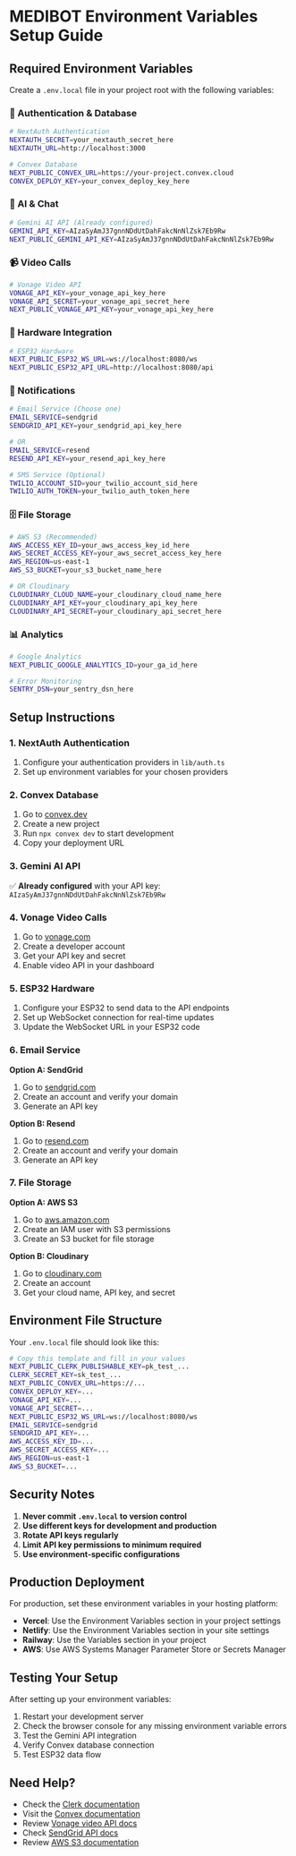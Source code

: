 # MEDIBOT Environment Variables Setup Guide

## Required Environment Variables

Create a `.env.local` file in your project root with the following variables:

### 🔐 Authentication & Database
```bash
# NextAuth Authentication
NEXTAUTH_SECRET=your_nextauth_secret_here
NEXTAUTH_URL=http://localhost:3000

# Convex Database
NEXT_PUBLIC_CONVEX_URL=https://your-project.convex.cloud
CONVEX_DEPLOY_KEY=your_convex_deploy_key_here
```

### 🤖 AI & Chat
```bash
# Gemini AI API (Already configured)
GEMINI_API_KEY=AIzaSyAmJ37gnnNDdUtDahFakcNnNlZsk7Eb9Rw
NEXT_PUBLIC_GEMINI_API_KEY=AIzaSyAmJ37gnnNDdUtDahFakcNnNlZsk7Eb9Rw
```

### 📹 Video Calls
```bash
# Vonage Video API
VONAGE_API_KEY=your_vonage_api_key_here
VONAGE_API_SECRET=your_vonage_api_secret_here
NEXT_PUBLIC_VONAGE_API_KEY=your_vonage_api_key_here
```

### 🏥 Hardware Integration
```bash
# ESP32 Hardware
NEXT_PUBLIC_ESP32_WS_URL=ws://localhost:8080/ws
NEXT_PUBLIC_ESP32_API_URL=http://localhost:8080/api
```

### 📧 Notifications
```bash
# Email Service (Choose one)
EMAIL_SERVICE=sendgrid
SENDGRID_API_KEY=your_sendgrid_api_key_here

# OR
EMAIL_SERVICE=resend
RESEND_API_KEY=your_resend_api_key_here

# SMS Service (Optional)
TWILIO_ACCOUNT_SID=your_twilio_account_sid_here
TWILIO_AUTH_TOKEN=your_twilio_auth_token_here
```

### 🗄️ File Storage
```bash
# AWS S3 (Recommended)
AWS_ACCESS_KEY_ID=your_aws_access_key_id_here
AWS_SECRET_ACCESS_KEY=your_aws_secret_access_key_here
AWS_REGION=us-east-1
AWS_S3_BUCKET=your_s3_bucket_name_here

# OR Cloudinary
CLOUDINARY_CLOUD_NAME=your_cloudinary_cloud_name_here
CLOUDINARY_API_KEY=your_cloudinary_api_key_here
CLOUDINARY_API_SECRET=your_cloudinary_api_secret_here
```

### 📊 Analytics
```bash
# Google Analytics
NEXT_PUBLIC_GOOGLE_ANALYTICS_ID=your_ga_id_here

# Error Monitoring
SENTRY_DSN=your_sentry_dsn_here
```

## Setup Instructions

### 1. NextAuth Authentication
1. Configure your authentication providers in `lib/auth.ts`
2. Set up environment variables for your chosen providers

### 2. Convex Database
1. Go to [convex.dev](https://convex.dev)
2. Create a new project
3. Run `npx convex dev` to start development
4. Copy your deployment URL

### 3. Gemini AI API
✅ **Already configured** with your API key: `AIzaSyAmJ37gnnNDdUtDahFakcNnNlZsk7Eb9Rw`

### 4. Vonage Video Calls
1. Go to [vonage.com](https://vonage.com)
2. Create a developer account
3. Get your API key and secret
4. Enable video API in your dashboard

### 5. ESP32 Hardware
1. Configure your ESP32 to send data to the API endpoints
2. Set up WebSocket connection for real-time updates
3. Update the WebSocket URL in your ESP32 code

### 6. Email Service
**Option A: SendGrid**
1. Go to [sendgrid.com](https://sendgrid.com)
2. Create an account and verify your domain
3. Generate an API key

**Option B: Resend**
1. Go to [resend.com](https://resend.com)
2. Create an account and verify your domain
3. Generate an API key

### 7. File Storage
**Option A: AWS S3**
1. Go to [aws.amazon.com](https://aws.amazon.com)
2. Create an IAM user with S3 permissions
3. Create an S3 bucket for file storage

**Option B: Cloudinary**
1. Go to [cloudinary.com](https://cloudinary.com)
2. Create an account
3. Get your cloud name, API key, and secret

## Environment File Structure

Your `.env.local` file should look like this:

```bash
# Copy this template and fill in your values
NEXT_PUBLIC_CLERK_PUBLISHABLE_KEY=pk_test_...
CLERK_SECRET_KEY=sk_test_...
NEXT_PUBLIC_CONVEX_URL=https://...
CONVEX_DEPLOY_KEY=...
VONAGE_API_KEY=...
VONAGE_API_SECRET=...
NEXT_PUBLIC_ESP32_WS_URL=ws://localhost:8080/ws
EMAIL_SERVICE=sendgrid
SENDGRID_API_KEY=...
AWS_ACCESS_KEY_ID=...
AWS_SECRET_ACCESS_KEY=...
AWS_REGION=us-east-1
AWS_S3_BUCKET=...
```

## Security Notes

1. **Never commit `.env.local` to version control**
2. **Use different keys for development and production**
3. **Rotate API keys regularly**
4. **Limit API key permissions to minimum required**
5. **Use environment-specific configurations**

## Production Deployment

For production, set these environment variables in your hosting platform:

- **Vercel**: Use the Environment Variables section in your project settings
- **Netlify**: Use the Environment Variables section in your site settings
- **Railway**: Use the Variables section in your project
- **AWS**: Use AWS Systems Manager Parameter Store or Secrets Manager

## Testing Your Setup

After setting up your environment variables:

1. Restart your development server
2. Check the browser console for any missing environment variable errors
3. Test the Gemini API integration
4. Verify Convex database connection
5. Test ESP32 data flow

## Need Help?

- Check the [Clerk documentation](https://clerk.com/docs)
- Visit the [Convex documentation](https://docs.convex.dev)
- Review [Vonage video API docs](https://developer.vonage.com/video)
- Check [SendGrid API docs](https://sendgrid.com/docs/api-reference)
- Review [AWS S3 documentation](https://docs.aws.amazon.com/s3/)